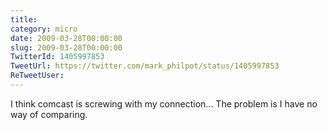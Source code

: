 ```yaml
---
title: 
category: micro
date: 2009-03-28T00:00:00
slug: 2009-03-28T00:00:00
TwitterId: 1405997853
TweetUrl: https://twitter.com/mark_philpot/status/1405997853
ReTweetUser: 
---
```


I think comcast is screwing with my connection...  The problem is I have no way of comparing.